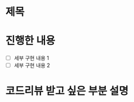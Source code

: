 <!-- 해당 PR에서 달성한 이슈를 연결해 주세요 -->
<!-- 코드 리뷰를 해야하는 멤버를 등록해 주세요 -->
# 제목

# 진행한 내용

- [ ] 세부 구현 내용 1
- [ ] 세부 구현 내용 2

# 코드리뷰 받고 싶은 부분 설명
